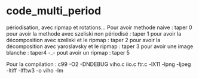 # code_multi_period
périodisation, avec ripmap et rotations...
Pour avoir methode naive : taper 0
pour avoir la methode avec szeliski non périodisé : taper 1
pour avoir la décomposition avec szeliski et le ripmap : taper 2
pour avoir la décomposition avec yaroslavsky et le ripmap : taper 3
pour avoir une image blanche : taper4 -_-
pout avoir un ripmap : taper 5


Pour la compilation :
c99 -O2 -DNDEBUG viho.c iio.c ftr.c -lX11 -lpng -ljpeg -ltiff -lfftw3 -o viho -lm  

